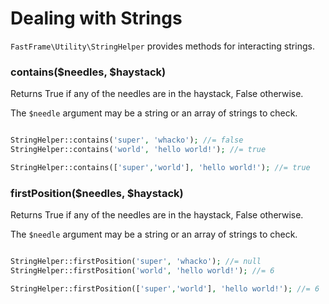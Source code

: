 # Dealing with Strings

`FastFrame\Utility\StringHelper` provides methods for interacting strings.

### contains($needles, $haystack)

Returns True if any of the needles are in the haystack, False otherwise.

The `$needle` argument may be a string or an array of strings to check.

```php

StringHelper::contains('super', 'whacko'); //= false
StringHelper::contains('world', 'hello world!'); //= true

StringHelper::contains(['super','world'], 'hello world!'); //= true
```

### firstPosition($needles, $haystack)

Returns True if any of the needles are in the haystack, False otherwise.

The `$needle` argument may be a string or an array of strings to check.

```php

StringHelper::firstPosition('super', 'whacko'); //= null
StringHelper::firstPosition('world', 'hello world!'); //= 6 

StringHelper::firstPosition(['super','world'], 'hello world!'); //= 6
```